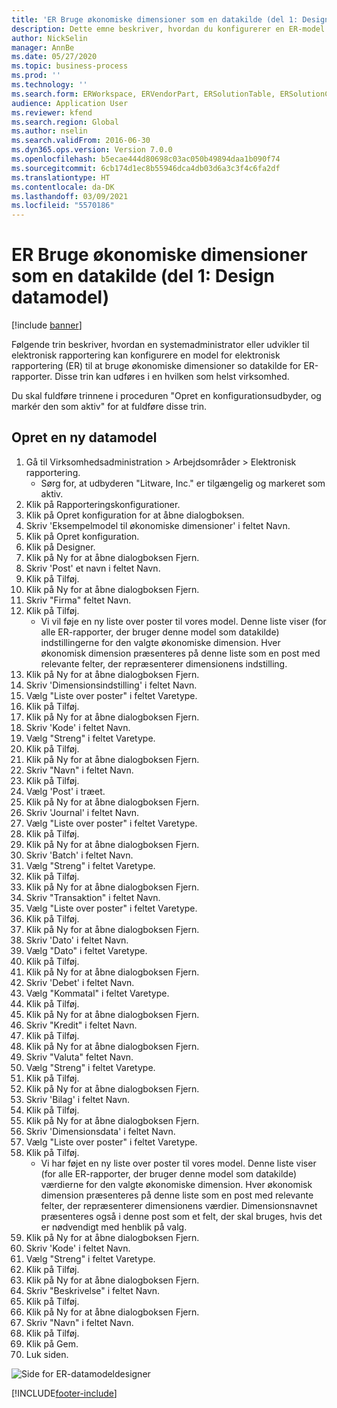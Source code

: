 ```yaml
---
title: 'ER Bruge økonomiske dimensioner som en datakilde (del 1: Design datamodel)'
description: Dette emne beskriver, hvordan du konfigurerer en ER-model (elektronisk rapportering) til at bruge økonomiske dimensioner som datakilde til ER-rapporter. (Del 1)
author: NickSelin
manager: AnnBe
ms.date: 05/27/2020
ms.topic: business-process
ms.prod: ''
ms.technology: ''
ms.search.form: ERWorkspace, ERVendorPart, ERSolutionTable, ERSolutionCreateDropDialog, ERDataModelDesigner, ERDataModelContentsItemCreationDialog
audience: Application User
ms.reviewer: kfend
ms.search.region: Global
ms.author: nselin
ms.search.validFrom: 2016-06-30
ms.dyn365.ops.version: Version 7.0.0
ms.openlocfilehash: b5ecae444d80698c03ac050b49894daa1b090f74
ms.sourcegitcommit: 6cb174d1ec8b55946dca4db03d6a3c3f4c6fa2df
ms.translationtype: HT
ms.contentlocale: da-DK
ms.lasthandoff: 03/09/2021
ms.locfileid: "5570186"
---
```

# <a name="er-use-financial-dimensions-as-a-data-source-part-1---design-data-model"></a>ER Bruge økonomiske dimensioner som en datakilde (del 1: Design datamodel)

[!include [banner](../../includes/banner.md)]

Følgende trin beskriver, hvordan en systemadministrator eller udvikler til elektronisk rapportering kan konfigurere en model for elektronisk rapportering (ER) til at bruge økonomiske dimensioner so datakilde for ER-rapporter. Disse trin kan udføres i en hvilken som helst virksomhed.

Du skal fuldføre trinnene i proceduren "Opret en konfigurationsudbyder, og markér den som aktiv" for at fuldføre disse trin.


## <a name="create-a-new-data-model"></a>Opret en ny datamodel
1. Gå til Virksomhedsadministration > Arbejdsområder > Elektronisk rapportering.
    * Sørg for, at udbyderen "Litware, Inc." er tilgængelig og markeret som aktiv.  
2. Klik på Rapporteringskonfigurationer.
3. Klik på Opret konfiguration for at åbne dialogboksen.
4. Skriv 'Eksempelmodel til økonomiske dimensioner' i feltet Navn.
5. Klik på Opret konfiguration.
6. Klik på Designer.
7. Klik på Ny for at åbne dialogboksen Fjern.
8. Skriv 'Post' et navn i feltet Navn.
9. Klik på Tilføj.
10. Klik på Ny for at åbne dialogboksen Fjern.
11. Skriv "Firma" feltet Navn.
12. Klik på Tilføj.
    * Vi vil føje en ny liste over poster til vores model. Denne liste viser (for alle ER-rapporter, der bruger denne model som datakilde) indstillingerne for den valgte økonomiske dimension. Hver økonomisk dimension præsenteres på denne liste som en post med relevante felter, der repræsenterer dimensionens indstilling.  
13. Klik på Ny for at åbne dialogboksen Fjern.
14. Skriv 'Dimensionsindstilling' i feltet Navn.
15. Vælg "Liste over poster" i feltet Varetype.
16. Klik på Tilføj.
17. Klik på Ny for at åbne dialogboksen Fjern.
18. Skriv 'Kode' i feltet Navn.
19. Vælg "Streng" i feltet Varetype.
20. Klik på Tilføj.
21. Klik på Ny for at åbne dialogboksen Fjern.
22. Skriv "Navn" i feltet Navn.
23. Klik på Tilføj.
24. Vælg 'Post' i træet.
25. Klik på Ny for at åbne dialogboksen Fjern.
26. Skriv 'Journal' i feltet Navn.
27. Vælg "Liste over poster" i feltet Varetype.
28. Klik på Tilføj.
29. Klik på Ny for at åbne dialogboksen Fjern.
30. Skriv 'Batch' i feltet Navn.
31. Vælg "Streng" i feltet Varetype.
32. Klik på Tilføj.
33. Klik på Ny for at åbne dialogboksen Fjern.
34. Skriv "Transaktion" i feltet Navn.
35. Vælg "Liste over poster" i feltet Varetype.
36. Klik på Tilføj.
37. Klik på Ny for at åbne dialogboksen Fjern.
38. Skriv 'Dato' i feltet Navn.
39. Vælg "Dato" i feltet Varetype.
40. Klik på Tilføj.
41. Klik på Ny for at åbne dialogboksen Fjern.
42. Skriv 'Debet' i feltet Navn.
43. Vælg "Kommatal" i feltet Varetype.
44. Klik på Tilføj.
45. Klik på Ny for at åbne dialogboksen Fjern.
46. Skriv "Kredit" i feltet Navn.
47. Klik på Tilføj.
48. Klik på Ny for at åbne dialogboksen Fjern.
49. Skriv "Valuta" feltet Navn.
50. Vælg "Streng" i feltet Varetype.
51. Klik på Tilføj.
52. Klik på Ny for at åbne dialogboksen Fjern.
53. Skriv 'Bilag' i feltet Navn.
54. Klik på Tilføj.
55. Klik på Ny for at åbne dialogboksen Fjern.
56. Skriv 'Dimensionsdata' i feltet Navn.
57. Vælg "Liste over poster" i feltet Varetype.
58. Klik på Tilføj.
    * Vi har føjet en ny liste over poster til vores model. Denne liste viser (for alle ER-rapporter, der bruger denne model som datakilde) værdierne for den valgte økonomiske dimension. Hver økonomisk dimension præsenteres på denne liste som en post med relevante felter, der repræsenterer dimensionens værdier. Dimensionsnavnet præsenteres også i denne post som et felt, der skal bruges, hvis det er nødvendigt med henblik på valg.  
59. Klik på Ny for at åbne dialogboksen Fjern.
60. Skriv 'Kode' i feltet Navn.
61. Vælg "Streng" i feltet Varetype.
62. Klik på Tilføj.
63. Klik på Ny for at åbne dialogboksen Fjern.
64. Skriv "Beskrivelse" i feltet Navn.
65. Klik på Tilføj.
66. Klik på Ny for at åbne dialogboksen Fjern.
67. Skriv "Navn" i feltet Navn.
68. Klik på Tilføj.
69. Klik på Gem.
70. Luk siden.

![Side for ER-datamodeldesigner](../media/er-financial-dimensions-guides-data-model.png)



[!INCLUDE[footer-include](../../../../includes/footer-banner.md)]